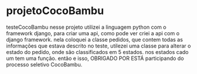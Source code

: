 # projetoCocoBambu
testeCocoBambu
nesse projeto utilizei a linguagem python com o framework django, para criar uma api, como pode ver criei a api com o django framework.
nela coloquei a classe pedidos, que contem todas as informações que estava descrito no teste,
utilezei uma classe para alterar o estado do pedido, onde são classificados em 5 estados.
nos estados cado um tem uma função.
então e isso, OBRIGADO POR ESTÁ participando do processo seletivo CocoBambu. 
